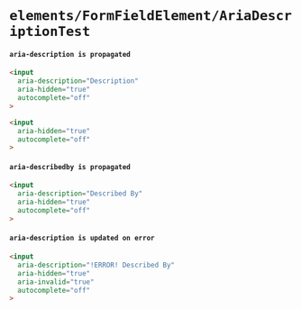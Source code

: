 # `elements/FormFieldElement/AriaDescriptionTest`

#### `aria-description is propagated`

```html
<input
  aria-description="Description"
  aria-hidden="true"
  autocomplete="off"
>

```

```html
<input
  aria-hidden="true"
  autocomplete="off"
>

```

#### `aria-describedby is propagated`

```html
<input
  aria-description="Described By"
  aria-hidden="true"
  autocomplete="off"
>

```

#### `aria-description is updated on error`

```html
<input
  aria-description="!ERROR! Described By"
  aria-hidden="true"
  aria-invalid="true"
  autocomplete="off"
>

```

